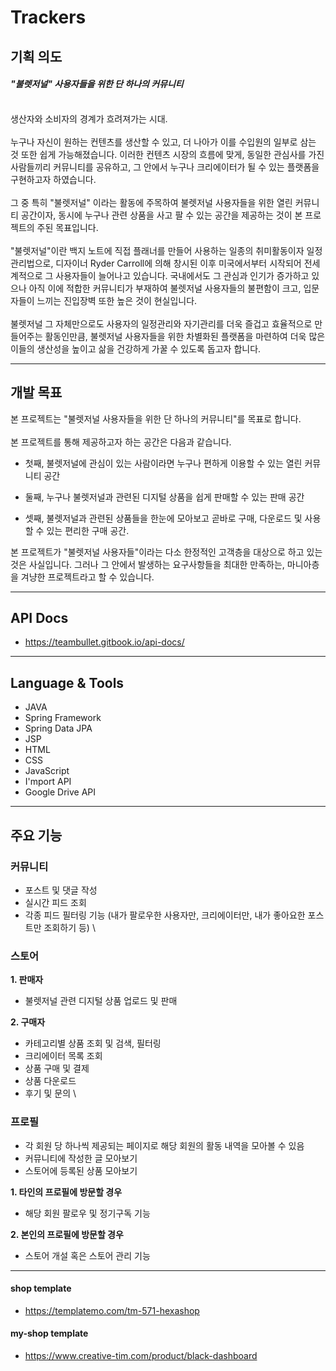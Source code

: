 # Trackers

## 기획 의도

#### _"불렛저널" 사용자들을 위한 단 하나의 커뮤니티_

\
&#x20;  생산자와 소비자의 경계가 흐려져가는 시대.\
\
&#x20;  누구나 자신이 원하는 컨텐츠를 생산할 수 있고, 더 나아가 이를 수입원의 일부로 삼는 것 또한 쉽게 가능해졌습니다. 이러한 컨텐츠 시장의 흐름에 맞게, 동일한 관심사를 가진 사람들끼리 커뮤니티를 공유하고, 그 안에서 누구나 크리에이터가 될 수 있는 플랫폼을 구현하고자 하였습니다.\
\
&#x20;  그 중 특히 "불렛저널" 이라는 활동에 주목하여 불렛저널 사용자들을 위한 열린 커뮤니티 공간이자, 동시에 누구나 관련 상품을 사고 팔 수 있는 공간을 제공하는 것이 본 프로젝트의 주된 목표입니다.\
\
&#x20;  "불렛저널"이란 백지 노트에 직접 플래너를 만들어 사용하는 일종의 취미활동이자 일정관리법으로, 디자이너 Ryder Carroll에 의해 창시된 이후 미국에서부터 시작되어 전세계적으로 그 사용자들이 늘어나고 있습니다. 국내에서도 그 관심과 인기가 증가하고 있으나 아직 이에 적합한 커뮤니티가 부재하여 불렛저널 사용자들의 불편함이 크고, 입문자들이 느끼는 진입장벽 또한 높은 것이 현실입니다.\
\
&#x20;  불렛저널 그 자체만으로도 사용자의 일정관리와 자기관리를 더욱 즐겁고 효율적으로 만들어주는 활동인만큼, 불렛저널 사용자들을 위한 차별화된 플랫폼을 마련하여 더욱 많은 이들의 생산성을 높이고 삶을 건강하게 가꿀 수 있도록 돕고자 합니다.


***

## 개발 목표

&#x20;  본 프로젝트는 "불렛저널 사용자들을 위한 단 하나의 커뮤니티"를 목표로 합니다.\
\
&#x20;  본 프로젝트를 통해 제공하고자 하는 공간은 다음과 같습니다.


* 첫째, 불렛저널에 관심이 있는 사람이라면 누구나 편하게 이용할 수 있는 열린 커뮤니티 공간

* 둘째, 누구나 불렛저널과 관련된 디지털 상품을 쉽게 판매할 수 있는 판매 공간

* 셋째, 불렛저널과 관련된 상품들을 한눈에 모아보고 곧바로 구매, 다운로드 및 사용할 수 있는 편리한 구매 공간.
  


&#x20;  본 프로젝트가 "불렛저널 사용자들"이라는 다소 한정적인 고객층을 대상으로 하고 있는 것은 사실입니다. 그러나 그 안에서 발생하는 요구사항들을 최대한 만족하는, 마니아층을 겨냥한 프로젝트라고 할 수 있습니다.

***

## API Docs

* https://teambullet.gitbook.io/api-docs/


***

## Language & Tools

* JAVA
* Spring Framework
* Spring Data JPA
* JSP
* HTML
* CSS
* JavaScript
* I'mport API
* Google Drive API

***

## 주요 기능

### 커뮤니티

* 포스트 및 댓글 작성
* 실시간 피드 조회
* 각종 피드 필터링 기능 (내가 팔로우한 사용자만, 크리에이터만, 내가 좋아요한 포스트만 조회하기 등)
\

### 스토어

&#x20;    **1. 판매자**

* 불렛저널 관련 디지털 상품 업로드 및 판매

&#x20;    **2. 구매자**

* 카테고리별 상품 조회 및 검색, 필터링
* 크리에이터 목록 조회
* 상품 구매 및 결제
* 상품 다운로드
* 후기 및 문의
\

### 프로필

* 각 회원 당 하나씩 제공되는 페이지로 해당 회원의 활동 내역을 모아볼 수 있음
* 커뮤니티에 작성한 글 모아보기
* 스토어에 등록된 상품 모아보기

&#x20;    **1. 타인의 프로필에 방문할 경우**

* 해당 회원 팔로우 및 정기구독 기능

&#x20;    **2. 본인의 프로필에 방문할 경우**

* 스토어 개설 혹은 스토어 관리 기능

***

#### shop template

* https://templatemo.com/tm-571-hexashop

#### my-shop template

* https://www.creative-tim.com/product/black-dashboard
